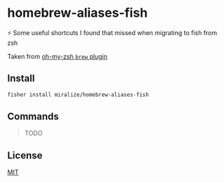 # homebrew-aliases-fish

⚡️ Some useful shortcuts I found that missed when migrating to fish from zsh

Taken from [oh-my-zsh `brew` plugin](https://github.com/ohmyzsh/ohmyzsh/blob/master/plugins/brew/brew.plugin.zsh)

## Install

```sh
fisher install miralize/homebrew-aliases-fish
```

## Commands

> TODO

## License

[MIT](https://github.com/miralize/homebrew-aliases-fish/blob/main/LICENSE)
